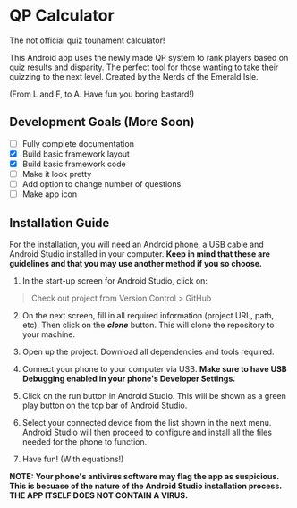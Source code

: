 # QP Calculator
The not official quiz tounament calculator! 

This Android app uses the newly made QP system to rank players based on quiz results and disparity. The perfect tool for those wanting to take their quizzing to the next level. Created by the Nerds of the Emerald Isle.

(From L and F, to A. Have fun you boring bastard!)

## Development Goals (More Soon)

- [ ] Fully complete documentation
- [x] Build basic framework layout
- [x] Build basic framework code
- [ ] Make it look pretty
- [ ] Add option to change number of questions
- [ ] Make app icon

## Installation Guide
For the installation, you will need an Android phone, a USB cable and Android Studio installed in your computer. **Keep in mind that these are guidelines and that you may use another method if you so choose.**

1. In the start-up screen for Android Studio, click on: 
> Check out project from Version Control > GitHub

2. On the next screen, fill in all required information (project URL, path, etc). Then click on the ***clone*** button. This will clone the repository to your machine.

3. Open up the project. Download all dependencies and tools required.

4. Connect your phone to your computer via USB. **Make sure to have USB Debugging enabled in your phone's Developer Settings.**

5. Click on the run button in Android Studio. This will be shown as a green play button on the top bar of Android Studio.

6. Select your connected device from the list shown in the next menu. Android Studio will then proceed to configure and install all the files needed for the phone to function.

7. Have fun! (With equations!)

**NOTE: Your phone's antivirus software may flag the app as suspicious. This is becuase of the nature of the Android Studio installation process. THE APP ITSELF DOES NOT CONTAIN A VIRUS.**

